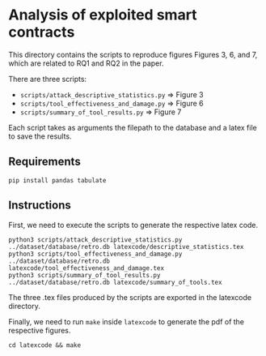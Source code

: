 # Analysis of exploited smart contracts

This directory contains the scripts to reproduce figures Figures 3, 6, and 7, which are related to RQ1 and RQ2 in the paper.

There are three scripts:

* `scripts/attack_descriptive_statistics.py` => Figure 3
* `scripts/tool_effectiveness_and_damage.py` => Figure 6
* `scripts/summary_of_tool_results.py` => Figure 7

Each script takes as arguments the filepath to the database and a latex file to save the results.

## Requirements

```
pip install pandas tabulate
```

## Instructions

First, we need to execute the scripts to generate the respective latex code.

```
python3 scripts/attack_descriptive_statistics.py ../dataset/database/retro.db latexcode/descriptive_statistics.tex
python3 scripts/tool_effectiveness_and_damage.py ../dataset/database/retro.db latexcode/tool_effectiveness_and_damage.tex
python3 scripts/summary_of_tool_results.py ../dataset/database/retro.db latexcode/summary_of_tools.tex
```

The three .tex files produced by the scripts are exported in the latexcode directory. 

Finally, we need to run `make` inside `latexcode` to generate the pdf of the respective figures.

```
cd latexcode && make
```

